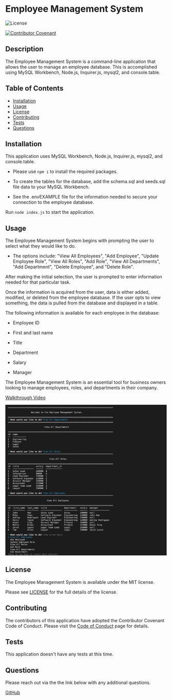 
# Employee Management System

![License](https://img.shields.io/badge/license-MIT-blue.svg)

[![Contributor Covenant](https://img.shields.io/badge/Contributor%20Covenant-2.1-4baaaa.svg)](code_of_conduct.md)

## Description

The Employee Management System is a command-line application that allows the user to manage an employee database. This is accomplished using MySQL Workbench, Node.js, Inquirer.js, mysql2, and console.table.

## Table of Contents

- [Installation](#installation)
- [Usage](#usage)
- [License](#license)
- [Contributing](#contributing)
- [Tests](#tests)
- [Questions](#questions)

## Installation 

This application uses MySQL Workbench, Node.js, Inquirer.js, mysql2, and console.table. 

* Please use `npm i` to install the required packages.

* To create the tables for the database, add the schema.sql and seeds.sql file data to your MySQL Workbench.

* See the .envEXAMPLE file for the information needed to secure your connection to the employee database.

Run `node index.js` to start the application.

## Usage 

The Employee Management System begins with prompting the user to select what they would like to do.

* The options include: "View All Employees", "Add Employee", "Update Employee Role", "View All Roles", "Add Role", "View All Departments", "Add Department", "Delete Employee", and "Delete Role".

After making the initial selection, the user is prompted to enter information needed for that particular task.

Once the information is acquired from the user, data is either added, modified, or deleted from the employee database. If the user opts to view something, the data is pulled from the database and displayed in a table.

The following information is available for each employee in the database:

* Employee ID

* First and last name

* Title

* Department

* Salary

* Manager

The Employee Management System is an essential tool for business owners looking to manage employees, roles, and departments in their company.

[Walkthrough Video](https://drive.google.com/file/d/1dSZjMMMjWaBeoMH3pJ8EenKgtoJU3vCd/view)

![Employee Management System Screenshot](./assets/images/employee-management-sytem-screenshot.png)

## License 

The Employee Management System is available under the MIT license.

Please see [LICENSE](./LICENSE) for the full details of the license.

## Contributing 

The contributors of this application have adopted the Contributor Covenant Code of Conduct. Please visit the [Code of Conduct](./CODE_OF_CONDUCT) page for details.

## Tests 

This application doesn't have any tests at this time.

## Questions 

Please reach out via the the link below with any additional questions. 

[GitHub](https://github.com/smdann)
